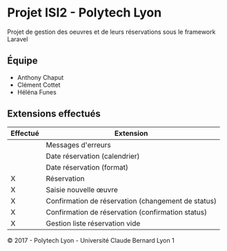 # Projet ISI2 - Polytech Lyon

Projet de gestion des oeuvres et de leurs réservations sous le framework Laravel

## Équipe

- Anthony Chaput
- Clément Cottet
- Héléna Funes

## Extensions effectués

| Effectué  | Extension  |
|---|---|
|   | Messages d'erreurs  |
|   | Date réservation (calendrier)  | 
|   | Date réservation (format)  |
| X | Réservation  |
| X | Saisie nouvelle œuvre  |
| X | Confirmation de réservation (changement de status)  |
| X | Confirmation de réservation (confirmation status) |
| X | Gestion liste réservation vide  |

© 2017 - Polytech Lyon - Université Claude Bernard Lyon 1 
